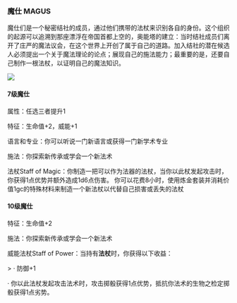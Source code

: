 ### 魔仕 MAGUS

魔仕们是一个秘密结社的成员，通过他们携带的法杖来识别各自的身份。这个组织的起源可以追溯到那座漂浮在帝国首都上空的，奥能塔的建立：当时结社成员们离开了庄严的魔法议会，在这个世界上开创了属于自己的道路。加入结社的潜在候选人必须提出一个关于魔法理论的论点；展现自己的施法能力；最重要的是，还要自己制作一根法杖，以证明自己的魔法知识。

![](https://sdlpic.oss-cn-beijing.aliyuncs.com/pic/magus.jpg)

#### 7级魔仕

属性：任选三者提升1

特征：生命值+2，威能+1

语言和专业：你可以听说一门新语言或获得一门新学术专业

施法：你探索新传承或学会一个新法术

法杖Staff of
Magic：你制造一把可以作为法器的法杖，当你以此杖发起攻击时，你获得1点优势并额外造成1d6点伤害。
你可以花费8小时，使用炼金套装并消耗价值1gc的特殊材料来制造一个新法杖以代替自己损害或丢失的法杖

#### 10级魔仕

特征：生命值+2

施法：你探索新传承或学会一个新法术

威能法杖Staff of Power：当持有**法杖**时，你获得以下收益：

&gt; · 防御+1

·
你以此法杖发起攻击法术时，攻击掷骰获得1点优势，抵抗你法术的生物之检定掷骰获得1点劣势。
